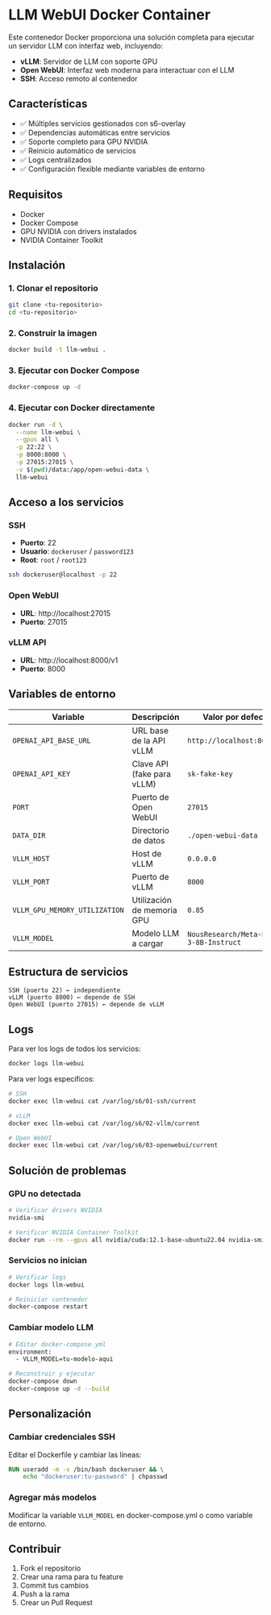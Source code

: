 # LLM WebUI Docker Container

Este contenedor Docker proporciona una solución completa para ejecutar un servidor LLM con interfaz web, incluyendo:

- **vLLM**: Servidor de LLM con soporte GPU
- **Open WebUI**: Interfaz web moderna para interactuar con el LLM
- **SSH**: Acceso remoto al contenedor

## Características

- ✅ Múltiples servicios gestionados con s6-overlay
- ✅ Dependencias automáticas entre servicios
- ✅ Soporte completo para GPU NVIDIA
- ✅ Reinicio automático de servicios
- ✅ Logs centralizados
- ✅ Configuración flexible mediante variables de entorno

## Requisitos

- Docker
- Docker Compose
- GPU NVIDIA con drivers instalados
- NVIDIA Container Toolkit

## Instalación

### 1. Clonar el repositorio
```bash
git clone <tu-repositorio>
cd <tu-repositorio>
```

### 2. Construir la imagen
```bash
docker build -t llm-webui .
```

### 3. Ejecutar con Docker Compose
```bash
docker-compose up -d
```

### 4. Ejecutar con Docker directamente
```bash
docker run -d \
  --name llm-webui \
  --gpus all \
  -p 22:22 \
  -p 8000:8000 \
  -p 27015:27015 \
  -v $(pwd)/data:/app/open-webui-data \
  llm-webui
```

## Acceso a los servicios

### SSH
- **Puerto**: 22
- **Usuario**: `dockeruser` / `password123`
- **Root**: `root` / `root123`

```bash
ssh dockeruser@localhost -p 22
```

### Open WebUI
- **URL**: http://localhost:27015
- **Puerto**: 27015

### vLLM API
- **URL**: http://localhost:8000/v1
- **Puerto**: 8000

## Variables de entorno

| Variable | Descripción | Valor por defecto |
|----------|-------------|-------------------|
| `OPENAI_API_BASE_URL` | URL base de la API vLLM | `http://localhost:8000/v1` |
| `OPENAI_API_KEY` | Clave API (fake para vLLM) | `sk-fake-key` |
| `PORT` | Puerto de Open WebUI | `27015` |
| `DATA_DIR` | Directorio de datos | `./open-webui-data` |
| `VLLM_HOST` | Host de vLLM | `0.0.0.0` |
| `VLLM_PORT` | Puerto de vLLM | `8000` |
| `VLLM_GPU_MEMORY_UTILIZATION` | Utilización de memoria GPU | `0.85` |
| `VLLM_MODEL` | Modelo LLM a cargar | `NousResearch/Meta-Llama-3-8B-Instruct` |

## Estructura de servicios

```
SSH (puerto 22) ← independiente
vLLM (puerto 8000) ← depende de SSH
Open WebUI (puerto 27015) ← depende de vLLM
```

## Logs

Para ver los logs de todos los servicios:
```bash
docker logs llm-webui
```

Para ver logs específicos:
```bash
# SSH
docker exec llm-webui cat /var/log/s6/01-ssh/current

# vLLM
docker exec llm-webui cat /var/log/s6/02-vllm/current

# Open WebUI
docker exec llm-webui cat /var/log/s6/03-openwebui/current
```

## Solución de problemas

### GPU no detectada
```bash
# Verificar drivers NVIDIA
nvidia-smi

# Verificar NVIDIA Container Toolkit
docker run --rm --gpus all nvidia/cuda:12.1-base-ubuntu22.04 nvidia-smi
```

### Servicios no inician
```bash
# Verificar logs
docker logs llm-webui

# Reiniciar contenedor
docker-compose restart
```

### Cambiar modelo LLM
```bash
# Editar docker-compose.yml
environment:
  - VLLM_MODEL=tu-modelo-aqui

# Reconstruir y ejecutar
docker-compose down
docker-compose up -d --build
```

## Personalización

### Cambiar credenciales SSH
Editar el Dockerfile y cambiar las líneas:
```dockerfile
RUN useradd -m -s /bin/bash dockeruser && \
    echo "dockeruser:tu-password" | chpasswd
```

### Agregar más modelos
Modificar la variable `VLLM_MODEL` en docker-compose.yml o como variable de entorno.

## Contribuir

1. Fork el repositorio
2. Crear una rama para tu feature
3. Commit tus cambios
4. Push a la rama
5. Crear un Pull Request 